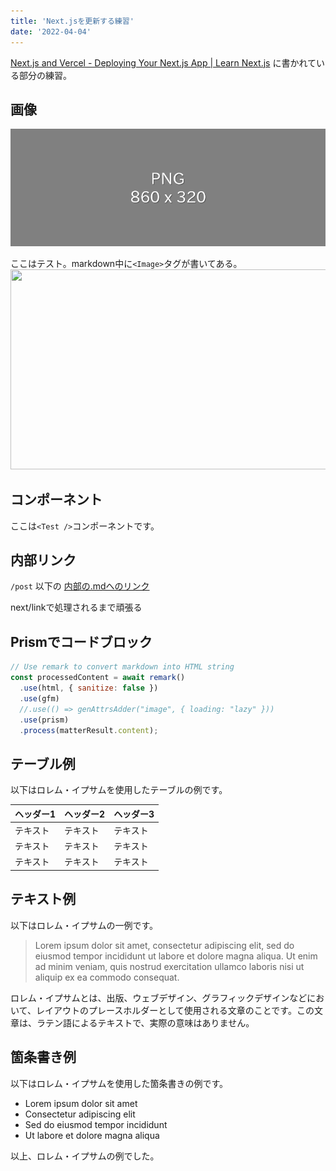 ```yaml
---
title: 'Next.jsを更新する練習'
date: '2022-04-04'
---
```

[Next.js and Vercel - Deploying Your Next.js App | Learn Next.js](https://nextjs.org/learn/basics/deploying-nextjs-app/platform-details)
に書かれている部分の練習。

## 画像

![dummy image](../public/posts/test/test.png)

ここはテスト。markdown中に`<Image>`タグが書いてある。
<Image src="/posts/test/test.png" width="860" height="320" />

## コンポーネント

ここは`<Test />`コンポーネントです。<Test name={title} />

## 内部リンク

`/post` 以下の
[内部の.mdへのリンク](%E6%97%A5%E6%9C%AC%E8%AA%9E%E3%81%A7%E3%81%8A%E9%A1%98%E3%81%84%E3%81%97%E3%81%BE%E3%81%99.md)

next/linkで処理されるまで頑張る

## Prismでコードブロック

```javascript
// Use remark to convert markdown into HTML string
const processedContent = await remark()
  .use(html, { sanitize: false })
  .use(gfm)
  //.use(() => genAttrsAdder("image", { loading: "lazy" }))
  .use(prism)
  .process(matterResult.content);
```

## テーブル例

以下はロレム・イプサムを使用したテーブルの例です。

| **ヘッダー1** | **ヘッダー2** | **ヘッダー3** |
| --- | --- | --- |
| テキスト | テキスト | テキスト |
| テキスト | テキスト | テキスト |
| テキスト | テキスト | テキスト |


## テキスト例

以下はロレム・イプサムの一例です。

> Lorem ipsum dolor sit amet, consectetur adipiscing elit, sed do eiusmod tempor incididunt ut labore et dolore magna aliqua. Ut enim ad minim veniam, quis nostrud exercitation ullamco laboris nisi ut aliquip ex ea commodo consequat.

ロレム・イプサムとは、出版、ウェブデザイン、グラフィックデザインなどにおいて、レイアウトのプレースホルダーとして使用される文章のことです。この文章は、ラテン語によるテキストで、実際の意味はありません。

## 箇条書き例

以下はロレム・イプサムを使用した箇条書きの例です。

*   Lorem ipsum dolor sit amet
*   Consectetur adipiscing elit
*   Sed do eiusmod tempor incididunt
*   Ut labore et dolore magna aliqua

以上、ロレム・イプサムの例でした。
